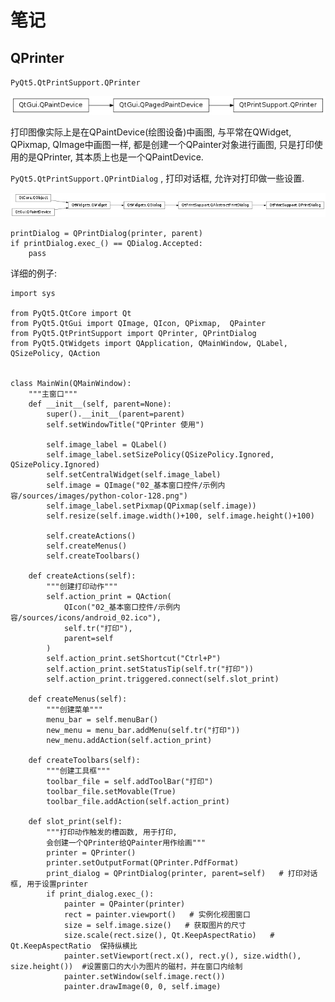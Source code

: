 # 笔记

## QPrinter

`PyQt5.QtPrintSupport.QPrinter`

![QPrinter](./img/10-1-QPrinter.png)

打印图像实际上是在QPaintDevice(绘图设备)中画图, 与平常在QWidget, QPixmap, QImage中画图一样, 都是创建一个QPainter对象进行画图, 只是打印使用的是QPrinter, 其本质上也是一个QPaintDevice.

`PyQt5.QtPrintSupport.QPrintDialog` , 打印对话框, 允许对打印做一些设置.

![QPrintDialog](./img/10-2-QPrintDialog.png)
    
    printDialog = QPrintDialog(printer, parent)
    if printDialog.exec_() == QDialog.Accepted:
        pass

详细的例子:

    import sys

    from PyQt5.QtCore import Qt
    from PyQt5.QtGui import QImage, QIcon, QPixmap,  QPainter
    from PyQt5.QtPrintSupport import QPrinter, QPrintDialog
    from PyQt5.QtWidgets import QApplication, QMainWindow, QLabel, QSizePolicy, QAction


    class MainWin(QMainWindow):
        """主窗口"""
        def __init__(self, parent=None):
            super().__init__(parent=parent)
            self.setWindowTitle("QPrinter 使用")

            self.image_label = QLabel()
            self.image_label.setSizePolicy(QSizePolicy.Ignored, QSizePolicy.Ignored)
            self.setCentralWidget(self.image_label)
            self.image = QImage("02_基本窗口控件/示例内容/sources/images/python-color-128.png")
            self.image_label.setPixmap(QPixmap(self.image))
            self.resize(self.image.width()+100, self.image.height()+100)

            self.createActions()
            self.createMenus()
            self.createToolbars()

        def createActions(self):
            """创建打印动作"""
            self.action_print = QAction(
                QIcon("02_基本窗口控件/示例内容/sources/icons/android_02.ico"),
                self.tr("打印"),
                parent=self
            )
            self.action_print.setShortcut("Ctrl+P")
            self.action_print.setStatusTip(self.tr("打印"))
            self.action_print.triggered.connect(self.slot_print)

        def createMenus(self):
            """创建菜单"""
            menu_bar = self.menuBar()
            new_menu = menu_bar.addMenu(self.tr("打印"))
            new_menu.addAction(self.action_print)

        def createToolbars(self):
            """创建工具框"""
            toolbar_file = self.addToolBar("打印")
            toolbar_file.setMovable(True)
            toolbar_file.addAction(self.action_print)

        def slot_print(self):
            """打印动作触发的槽函数, 用于打印, 
            会创建一个QPrinter给QPainter用作绘画"""
            printer = QPrinter()
            printer.setOutputFormat(QPrinter.PdfFormat)
            print_dialog = QPrintDialog(printer, parent=self)   # 打印对话框, 用于设置printer
            if print_dialog.exec_():
                painter = QPainter(printer)
                rect = painter.viewport()   # 实例化视图窗口
                size = self.image.size()   # 获取图片的尺寸
                size.scale(rect.size(), Qt.KeepAspectRatio)   # Qt.KeepAspectRatio  保持纵横比
                painter.setViewport(rect.x(), rect.y(), size.width(), size.height())  #设置窗口的大小为图片的磁村，并在窗口内绘制
                painter.setWindow(self.image.rect())
                painter.drawImage(0, 0, self.image)
